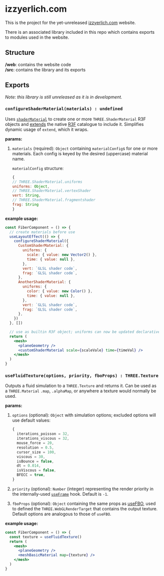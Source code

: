 # izzyerlich.com

This is the project for the yet-unreleased [izzyerlich.com](https://izzyerlich.com) website.

There is an associated library included in this repo which contains exports to modules used in the website.

## Structure

**/web**: contains the website code<br/>
**/src**: contains the library and its exports

## Exports

_Note: this library is still unreleased as it is in development._

### **`configureShaderMaterial(materials) : undefined`**<br/>

Uses [`shaderMaterial`](https://drei.docs.pmnd.rs/shaders/shader-material#shadermaterial) to create one or more `THREE.ShaderMaterial` R3F objects and [extends](https://r3f.docs.pmnd.rs/api/additional-exports) the native [R3F](https://r3f.docs.pmnd.rs/api/objects) catalogue to include it. Simplifies dynamic usage of `extend`, which it wraps. <br/>

**params:**<br/>

1. `materials` (required): `Object` containing `materialConfig`s for one or more materials. Each config is keyed by the desired (uppercase) material name.

   `materialConfig` structure:

   ```js
   {
   // THREE.ShaderMaterial.uniforms
   uniforms: Object,
   // THREE.ShaderMaterial.vertexShader
   vert: String,
   // THREE.ShaderMaterial.fragmentshader
   frag: String
   }
   ```

**example usage:**<br/>

```jsx
const FiberComponent = () => {
  // create materials before use
  useLayoutEffect(() => {
    configureShaderMaterial({
      CustomShaderMaterial: {
        uniforms: {
          scale: { value: new Vector2() },
          time: { value: null },
        },
        vert: `GLSL shader code`,
        frag: `GLSL shader code`,
      },
      AnotherShaderMaterial: {
        uniforms: {
          color: { value: new Color() },
          time: { value: null },
        },
        vert: `GLSL shader code`,
        frag: `GLSL shader code`,
      },
    })
  }, [])

  // use as builtin R3F object; uniforms can now be updated declaratively
  return (
    <mesh>
      <planeGeometry />
      <customShaderMaterial scale={scaleVale} time={timeVal} />
    </mesh>
  )
}
```

### **`useFluidTexture(options, priority, fboProps) : THREE.Texture`**<br/>

Outputs a fluid simulation to a `THREE.Texture` and returns it. Can be used as a `THREE.Material` `.map`, `.alphaMap`, or anywhere a texture would normally be used.

**params:**<br/>

1. `options` (optional): `Object` with simulation options; excluded options will use default values:
   ```js
   {
     iterations_poisson = 32,
     iterations_viscous = 32,
     mouse_force = 20,
     resolution = 0.5,
     cursor_size = 100,
     viscous = 30,
     isBounce = false,
     dt = 0.014,
     isViscous = false,
     BFECC = true,
   }
   ```
2. `priority` (optional): `Number` (integer) representing the render priority in the internally-used [`useFrame`](https://r3f.docs.pmnd.rs/api/hooks#taking-over-the-render-loop) hook. Default is `-1`.

3. `fboProps` (optional): `Object` containing the same props as [useFBO](https://drei.docs.pmnd.rs/misc/fbo-use-fbo#fbo-/-usefbo), used to defined the `THREE.WebGLRenderTarget` that contains the output texture. Default options are analogous to those of `useFBO`.

**example usage:**<br/>

```jsx
const FiberComponent = () => {
  const texture = useFluidTexture()
  return (
    <mesh>
      <planeGeometry />
      <meshBasicMaterial map={texture} />
    </mesh>
  )
}
```
